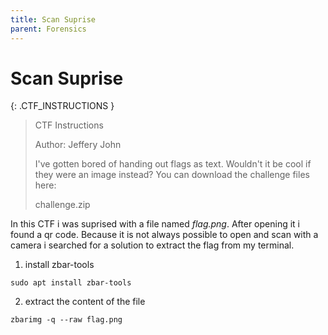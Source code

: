 ```yaml
---
title: Scan Suprise
parent: Forensics
---
```


# Scan Suprise

{: .CTF_INSTRUCTIONS }
> CTF Instructions
>
> Author: Jeffery John
> 
> I've gotten bored of handing out flags as text. Wouldn't it be cool if they were an image instead? You can download the challenge files here:
>
>  challenge.zip


In this CTF i was suprised with a file named *flag.png*.
After opening it i found a qr code. Because it is not always possible to open and scan with a camera i searched for a solution to extract the flag from my terminal.

1. install zbar-tools
```
sudo apt install zbar-tools
```
2. extract the content of the file
```
zbarimg -q --raw flag.png
```
